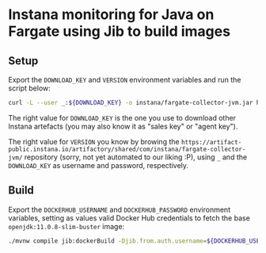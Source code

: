 # Instana monitoring for Java on Fargate using Jib to build images

## Setup

Export the `DOWNLOAD_KEY` and `VERSION` environment variables and run the script below:

```sh
curl -L --user _:${DOWNLOAD_KEY} -o instana/fargate-collector-jvm.jar https://artifact-public.instana.io/artifactory/shared/com/instana/fargate-collector-jvm/${VERSION}/fargate-collector-jvm-${VERSION}.jar
```

The right value for `DOWNLOAD_KEY` is the one you use to download other Instana artefacts (you may also know it as "sales key" or "agent key").

The right value for `VERSION` you know by browing the `https://artifact-public.instana.io/artifactory/shared/com/instana/fargate-collector-jvm/` repository (sorry, not yet automated to our liking :P), using `_` and the `DOWNLOAD_KEY` as username and password, respectively.

## Build

Export the `DOCKERHUB_USERNAME` and `DOCKERHUB_PASSWORD` environment variables, setting as values valid Docker Hub credentials to fetch the base `openjdk:11.0.8-slim-buster` image:

```sh
./mvnw compile jib:dockerBuild -Djib.from.auth.username=${DOCKERHUB_USERNAME} -Djib.from.auth.password=${DOCKERHUB_PASSWORD}
```
